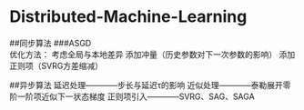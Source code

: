 # Distributed-Machine-Learning
##同步算法
###ASGD  
优化方法：
考虑全局与本地差异
添加冲量（历史参数对下一次参数的影响）
添加正则项（SVRG方差缩减）

##异步算法
延迟处理————步长与延迟τ的影响
近似处理————泰勒展开零阶一阶项近似下一状态梯度
正则项引入————SVRG、SAG、SAGA
